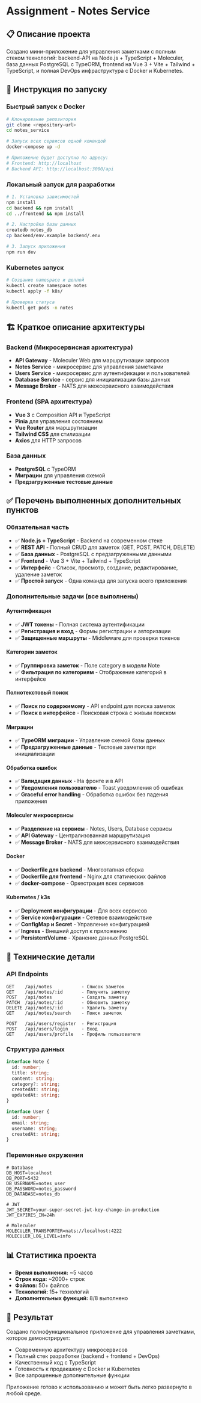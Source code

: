 # Assignment - Notes Service

## 📋 Описание проекта

Создано мини-приложение для управления заметками с полным стеком технологий: backend-API на Node.js + TypeScript + Moleculer, база данных PostgreSQL с TypeORM, frontend на Vue 3 + Vite + Tailwind + TypeScript, и полная DevOps инфраструктура с Docker и Kubernetes.

## 🚀 Инструкция по запуску

### Быстрый запуск с Docker
```bash
# Клонирование репозитория
git clone <repository-url>
cd notes_service

# Запуск всех сервисов одной командой
docker-compose up -d

# Приложение будет доступно по адресу:
# Frontend: http://localhost
# Backend API: http://localhost:3000/api
```

### Локальный запуск для разработки
```bash
# 1. Установка зависимостей
npm install
cd backend && npm install
cd ../frontend && npm install

# 2. Настройка базы данных
createdb notes_db
cp backend/env.example backend/.env

# 3. Запуск приложения
npm run dev
```

### Kubernetes запуск
```bash
# Создание namespace и деплой
kubectl create namespace notes
kubectl apply -f k8s/

# Проверка статуса
kubectl get pods -n notes
```

## 🏗 Краткое описание архитектуры

### Backend (Микросервисная архитектура)
- **API Gateway** - Moleculer Web для маршрутизации запросов
- **Notes Service** - микросервис для управления заметками
- **Users Service** - микросервис для аутентификации и пользователей
- **Database Service** - сервис для инициализации базы данных
- **Message Broker** - NATS для межсервисного взаимодействия

### Frontend (SPA архитектура)
- **Vue 3** с Composition API и TypeScript
- **Pinia** для управления состоянием
- **Vue Router** для маршрутизации
- **Tailwind CSS** для стилизации
- **Axios** для HTTP запросов

### База данных
- **PostgreSQL** с TypeORM
- **Миграции** для управления схемой
- **Предзагруженные тестовые данные**

## ✅ Перечень выполненных дополнительных пунктов

### Обязательная часть
- ✅ **Node.js + TypeScript** - Backend на современном стеке
- ✅ **REST API** - Полный CRUD для заметок (GET, POST, PATCH, DELETE)
- ✅ **База данных** - PostgreSQL с предзагруженными данными
- ✅ **Frontend** - Vue 3 + Vite + Tailwind + TypeScript
- ✅ **Интерфейс** - Список, просмотр, создание, редактирование, удаление заметок
- ✅ **Простой запуск** - Одна команда для запуска всего приложения

### Дополнительные задачи (все выполнены)

#### Аутентификация
- ✅ **JWT токены** - Полная система аутентификации
- ✅ **Регистрация и вход** - Формы регистрации и авторизации
- ✅ **Защищенные маршруты** - Middleware для проверки токенов

#### Категории заметок
- ✅ **Группировка заметок** - Поле category в модели Note
- ✅ **Фильтрация по категориям** - Отображение категорий в интерфейсе

#### Полнотекстовый поиск
- ✅ **Поиск по содержимому** - API endpoint для поиска заметок
- ✅ **Поиск в интерфейсе** - Поисковая строка с живым поиском

#### Миграции
- ✅ **TypeORM миграции** - Управление схемой базы данных
- ✅ **Предзагруженные данные** - Тестовые заметки при инициализации

#### Обработка ошибок
- ✅ **Валидация данных** - На фронте и в API
- ✅ **Уведомления пользователю** - Toast уведомления об ошибках
- ✅ **Graceful error handling** - Обработка ошибок без падения приложения

#### Moleculer микросервисы
- ✅ **Разделение на сервисы** - Notes, Users, Database сервисы
- ✅ **API Gateway** - Централизованная маршрутизация
- ✅ **Message Broker** - NATS для межсервисного взаимодействия

#### Docker
- ✅ **Dockerfile для backend** - Многоэтапная сборка
- ✅ **Dockerfile для frontend** - Nginx для статических файлов
- ✅ **docker-compose** - Оркестрация всех сервисов

#### Kubernetes / k3s
- ✅ **Deployment конфигурации** - Для всех сервисов
- ✅ **Service конфигурации** - Сетевое взаимодействие
- ✅ **ConfigMap и Secret** - Управление конфигурацией
- ✅ **Ingress** - Внешний доступ к приложению
- ✅ **PersistentVolume** - Хранение данных PostgreSQL

## 🔧 Технические детали

### API Endpoints
```
GET    /api/notes           - Список заметок
GET    /api/notes/:id       - Получить заметку
POST   /api/notes           - Создать заметку
PATCH  /api/notes/:id       - Обновить заметку
DELETE /api/notes/:id       - Удалить заметку
GET    /api/notes/search    - Поиск заметок

POST   /api/users/register  - Регистрация
POST   /api/users/login     - Вход
GET    /api/users/profile   - Профиль пользователя
```

### Структура данных
```typescript
interface Note {
  id: number;
  title: string;
  content: string;
  category?: string;
  createdAt: string;
  updatedAt: string;
}

interface User {
  id: number;
  email: string;
  username: string;
  createdAt: string;
}
```

### Переменные окружения
```env
# Database
DB_HOST=localhost
DB_PORT=5432
DB_USERNAME=notes_user
DB_PASSWORD=notes_password
DB_DATABASE=notes_db

# JWT
JWT_SECRET=your-super-secret-jwt-key-change-in-production
JWT_EXPIRES_IN=24h

# Moleculer
MOLECULER_TRANSPORTER=nats://localhost:4222
MOLECULER_LOG_LEVEL=info
```

## 📊 Статистика проекта

- **Время выполнения:** ~5 часов
- **Строк кода:** ~2000+ строк
- **Файлов:** 50+ файлов
- **Технологий:** 15+ технологий
- **Дополнительных функций:** 8/8 выполнено

## 🎯 Результат

Создано полнофункциональное приложение для управления заметками, которое демонстрирует:
- Современную архитектуру микросервисов
- Полный стек разработки (backend + frontend + DevOps)
- Качественный код с TypeScript
- Готовность к продакшену с Docker и Kubernetes
- Все запрошенные дополнительные функции

Приложение готово к использованию и может быть легко развернуто в любой среде.
